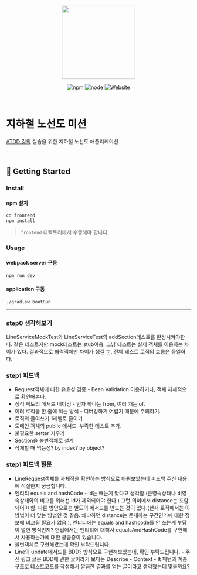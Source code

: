 <p align="center">
    <img width="200px;" src="https://raw.githubusercontent.com/woowacourse/atdd-subway-admin-frontend/master/images/main_logo.png"/>
</p>
<p align="center">
  <img alt="npm" src="https://img.shields.io/badge/npm-6.14.15-blue">
  <img alt="node" src="https://img.shields.io/badge/node-14.18.2-blue">
  <a href="https://edu.nextstep.camp/c/R89PYi5H" alt="nextstep atdd">
    <img alt="Website" src="https://img.shields.io/website?url=https%3A%2F%2Fedu.nextstep.camp%2Fc%2FR89PYi5H">
  </a>
</p>

<br>

# 지하철 노선도 미션
[ATDD 강의](https://edu.nextstep.camp/c/R89PYi5H) 실습을 위한 지하철 노선도 애플리케이션

<br>

## 🚀 Getting Started

### Install
#### npm 설치
```
cd frontend
npm install
```
> `frontend` 디렉토리에서 수행해야 합니다.

### Usage
#### webpack server 구동
```
npm run dev
```
#### application 구동
```
./gradlew bootRun
```

---
### step0 생각해보기
LineServiceMockTest와 LineServiceTest의 addSection테스트를 완성시켜야한다.
같은 테스트지만 mock테스트는 stub이용, 그냥 테스트는 실제 객체를 이용하는 차이가 있다.
결과적으로 협력객체만 차이가 생길 뿐, 전체 테스트 로직의 흐름은 동일하다.

### step1 피드백
- Request객체에 대한 유효성 검증 - Bean Validation 이용하거나, 객체 자체적으로 확인해본다.
- 정적 팩토리 메서드 네이밍 - 인자 하나는 from, 여러 개는 of.
- 여러 로직을 한 줄에 적는 방식 - 디버깅하기 어렵기 때문에 주의하기.
- 로직의 들여쓰기 1레벨로 줄이기
- 도메인 객체의 public 메서드. 부족한 테스트 추가.
- 불필요한 setter 지우기
- Section을 불변객체로 설계
- 삭제할 때 멱등성? by index? by object?

### step1 피드백 질문
- LineRequest객체를 자체적을 확인하는 방식으로 바꿔보았는데 피드백 주신 내용에 적절한지 궁금합니다.
- 엔티티 equals and hashCode - id는 빼는게 맞다고 생각함.(준영속상태나 비영속상태와의 비교를 위해선 id가 제외되어야 한다.) 그런 의미에서 distance는 포함되어야 함. 다른 방안으로는 별도의 메서드를 만드는 것이 있다.(현재 로직에서는 이 방법이 더 맞는 방법인 것 같음. 왜냐하면 distance는 존재하는 구간인가에 대한 정보에 비교될 필요가 없음.), 엔티티에는 equals and hashcode를 안 쓰는게 부담이 덜한 방식인지? 현업에서는 엔티티에 대해서 equalsAndHashCode를 구현해서 사용하는가에 대한 궁금증이 있습니다.
- 불변객체로 구현해봤는데 확인 부탁드립니다.
- Line의 update메서드를 BDD? 방식으로 구현해보았는데, 확인 부탁드립니다. - 주신 링크 글은 BDD에 관한 글이라기 보다는 Describe - Context - It 패턴과 계층구조로 테스트코드를 작성해서 깔끔한 결과를 얻는 글이라고 생각했는데 맞을까요?